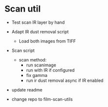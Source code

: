 # Scan util

- Test scan IR layer by hand

- Adapt IR dust removal script
  - Load both images from TIFF

- Scan script
  - scan method:
    - run scanimage
    - run with IR if configured
    - fix gamma
    - run ir dust removal async if IR enabled

- update readme
- change repo to film-scan-utils
